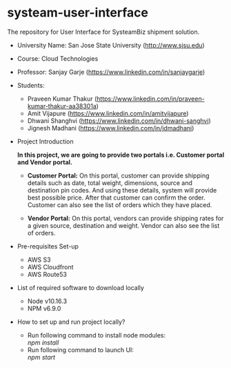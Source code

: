 # systeam-user-interface
The repository for User Interface for SysteamBiz shipment solution.

- University Name: San Jose State University (http://www.sjsu.edu)
- Course: Cloud Technologies
- Professor: Sanjay Garje (https://www.linkedin.com/in/sanjaygarje)
- Students:
  - Praveen Kumar Thakur (https://www.linkedin.com/in/praveen-kumar-thakur-aa38301a)
  - Amit Vijapure (https://www.linkedin.com/in/amitvijapure)
  - Dhwani Shanghvi (https://www.linkedin.com/in/dhwani-sanghvi)
  - Jignesh Madhani (https://www.linkedin.com/in/jdmadhani)
  
- Project Introduction

  **In this project, we are going to provide two portals i.e. Customer portal and Vendor portal.**

  - **Customer Portal:** On this portal, customer can provide shipping details such as date, total weight, dimensions, source and destination pin codes. And using these details, system will provide best possible price. After that customer can confirm the order. Customer can also see the list of orders which they have placed.  

  - **Vendor Portal:** On this portal, vendors can provide shipping rates for a given source, destination and weight. Vendor can also see the list of orders.
  
- Pre-requisites Set-up
  - AWS S3
  - AWS Cloudfront
  - AWS Route53  
  
- List of required software to download locally
  - Node v10.16.3
  - NPM v6.9.0  
     
- How to set up and run project locally?
  - Run following command to install node modules:    
    *npm install*
  - Run following command to launch UI:    
    *npm start*